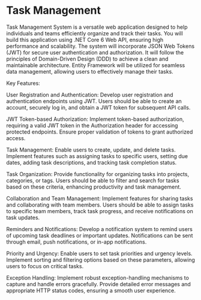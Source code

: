 # Task Management

Task Management System is a versatile web application designed to help individuals and teams efficiently organize and track their tasks. You will build this application using .NET Core 6 Web API, ensuring high performance and scalability. The system will incorporate JSON Web Tokens (JWT) for secure user authentication and authorization. It will follow the principles of Domain-Driven Design (DDD) to achieve a clean and maintainable architecture. Entity Framework will be utilized for seamless data management, allowing users to effectively manage their tasks.

Key Features:

User Registration and Authentication: Develop user registration and authentication endpoints using JWT. Users should be able to create an account, securely log in, and obtain a JWT token for subsequent API calls.

JWT Token-based Authorization: Implement token-based authorization, requiring a valid JWT token in the Authorization header for accessing protected endpoints. Ensure proper validation of tokens to grant authorized access.

Task Management: Enable users to create, update, and delete tasks. Implement features such as assigning tasks to specific users, setting due dates, adding task descriptions, and tracking task completion status.

Task Organization: Provide functionality for organizing tasks into projects, categories, or tags. Users should be able to filter and search for tasks based on these criteria, enhancing productivity and task management.

Collaboration and Team Management: Implement features for sharing tasks and collaborating with team members. Users should be able to assign tasks to specific team members, track task progress, and receive notifications on task updates.

Reminders and Notifications: Develop a notification system to remind users of upcoming task deadlines or important updates. Notifications can be sent through email, push notifications, or in-app notifications.

Priority and Urgency: Enable users to set task priorities and urgency levels. Implement sorting and filtering options based on these parameters, allowing users to focus on critical tasks.

Exception Handling: Implement robust exception-handling mechanisms to capture and handle errors gracefully. Provide detailed error messages and appropriate HTTP status codes, ensuring a smooth user experience.
